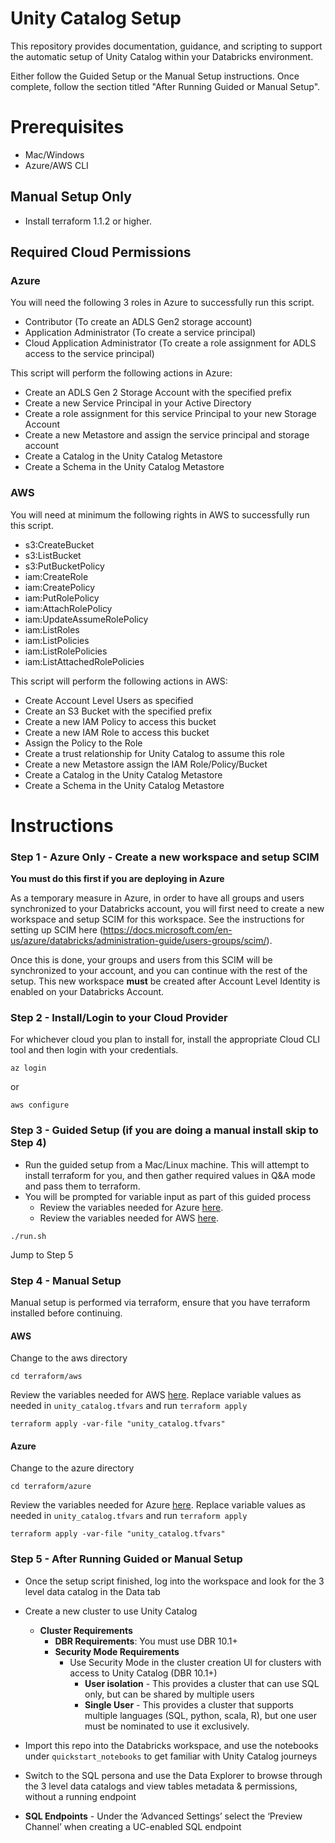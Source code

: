 # Unity Catalog Setup
This repository provides documentation, guidance, and scripting to support the automatic setup of Unity Catalog within your Databricks environment.

Either follow the Guided Setup or the Manual Setup instructions. Once complete, follow the section titled "After Running Guided or Manual Setup".

# Prerequisites
* Mac/Windows
* Azure/AWS CLI 
## Manual Setup Only
* Install terraform 1.1.2 or higher.
## Required Cloud Permissions
### Azure
You will need the following 3 roles in Azure to successfully run this script.
* Contributor (To create an ADLS Gen2 storage account)
* Application Administrator (To create a service principal)
* Cloud Application Administrator (To create a role assignment for ADLS access to the service principal)

This script will perform the following actions in Azure:
* Create an ADLS Gen 2 Storage Account with the specified prefix
* Create a new Service Principal in your Active Directory
* Create a role assignment for this service Principal to your new Storage Account
* Create a new Metastore and assign the service principal and storage account
* Create a Catalog in the Unity Catalog Metastore
* Create a Schema in the Unity Catalog Metastore
### AWS
You will need at minimum the following rights in AWS to successfully run this script.

* s3:CreateBucket
* s3:ListBucket
* s3:PutBucketPolicy
* iam:CreateRole
* iam:CreatePolicy
* iam:PutRolePolicy
* iam:AttachRolePolicy
* iam:UpdateAssumeRolePolicy
* iam:ListRoles
* iam:ListPolicies
* iam:ListRolePolicies
* iam:ListAttachedRolePolicies

This script will perform the following actions in AWS:
* Create Account Level Users as specified
* Create an S3 Bucket with the specified prefix
* Create a new IAM Policy to access this bucket
* Create a new IAM Role to access this bucket
* Assign the Policy to the Role
* Create a trust relationship for Unity Catalog to assume this role
* Create a new Metastore assign the IAM Role/Policy/Bucket
* Create a Catalog in the Unity Catalog Metastore
* Create a Schema in the Unity Catalog Metastore

# Instructions
### Step 1 - Azure Only - Create a new workspace and setup SCIM
**You must do this first if you are deploying in Azure**

As a temporary measure in Azure, in order to have all groups and users synchronized to your Databricks account, you will first need to create a new workspace and setup SCIM for this workspace. See the instructions for setting up SCIM here (https://docs.microsoft.com/en-us/azure/databricks/administration-guide/users-groups/scim/). 

Once this is done, your groups and users from this SCIM will be synchronized to your account, and you can continue with the rest of the setup. This new workspace **must** be created after Account Level Identity is enabled on your Databricks Account.

### Step 2 - Install/Login to your Cloud Provider
For whichever cloud you plan to install for, install the appropriate Cloud CLI tool and then login with your credentials.

`az login`

or 

`aws configure`


### Step 3 - Guided Setup (if you are doing a manual install skip to Step 4)
- Run the guided setup from a Mac/Linux machine. This will attempt to install terraform for you, and then gather required values in Q&A mode and pass them to terraform.
- You will be prompted for variable input as part of this guided process
  - Review the variables needed for Azure [here](terraform/azure/README.md).
  - Review the variables needed for AWS [here](terraform/aws/README.md).
```commandline
./run.sh
```
Jump to Step 5

### Step 4 - Manual Setup
Manual setup is performed via terraform, ensure that you have terraform installed before continuing.
#### AWS
Change to the aws directory
```commandline
cd terraform/aws
```
Review the variables needed for AWS [here](terraform/aws/README.md).
Replace variable values as needed in `unity_catalog.tfvars` and run `terraform apply`

```commandline
terraform apply -var-file "unity_catalog.tfvars"
```

#### Azure
Change to the azure directory
```
cd terraform/azure
```
Review the variables needed for Azure [here](terraform/azure/README.md).
Replace variable values as needed in `unity_catalog.tfvars` and run `terraform apply`
```commandline
terraform apply -var-file "unity_catalog.tfvars"
```


### Step 5 - After Running Guided or Manual Setup
- Once the setup script finished, log into the workspace and look for the 3 level data catalog in the Data tab
- Create a new cluster to use Unity Catalog
  - **Cluster Requirements**
      - **DBR Requirements**: You must use DBR 10.1+
      - **Security Mode Requirements**
        - Use Security Mode in the cluster creation UI for clusters with access to Unity Catalog (DBR 10.1+)
            - **User isolation** - This provides a cluster that can use SQL only, but can be shared by multiple users
            - **Single User** - This provides a cluster that supports multiple languages (SQL, python, scala, R), but one user must be nominated to use it exclusively.
- Import this repo into the Databricks workspace, and use the notebooks under `quickstart_notebooks` to get familiar with Unity Catalog journeys
- Switch to the SQL persona and use the Data Explorer to browse through the 3 level data catalogs and view tables metadata & permissions, without a running endpoint

- **SQL Endpoints** - Under the ‘Advanced Settings’ select the ‘Preview Channel’ when creating a UC-enabled SQL endpoint

